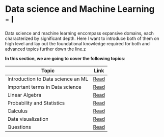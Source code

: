 # Data science and Machine Learning - I

Data science and machine learning encompass expansive domains, each characterized by significant depth. Here I want to introduce both of them on high level and lay out the foundational knowledge required for both and advanced topics further down the line.z

**In this section, we are going to cover the following topics**:

| Topic                              | Link                               |
| ---------------------------------- | ---------------------------------- |
| Introduction to Data science an ML | [Read](./Introduction.md)          |
| Important terms in Data science    | [Read](./Buzz_words.md)            |
| Linear Algebra                     | [Read](./Linear_algebra.md)        |
| Probability and Statistics         | [Read](./Probability_and_statistics_Introduction.md) |
| Calculus                           | [Read](./Calculus.md)              |
| Data visualization                 | [Read](./Data_visualization.md)    |
| Questions                          | [Read](./Questions.md)             |
